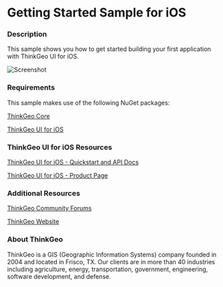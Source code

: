 # Getting Started Sample for iOS

### Description

This sample shows you how to get started building your first application with ThinkGeo UI for iOS.

![Screenshot](https://gitlab.com/thinkgeo/public/thinkgeo-mobile-maps/-/raw/master/samples/ios/GettingStartedSample/ScreenShot.gif)

### Requirements

This sample makes use of the following NuGet packages:

[ThinkGeo Core](https://www.nuget.org/packages/ThinkGeo.Core)

[ThinkGeo UI for iOS](https://www.nuget.org/packages/ThinkGeo.UI.iOS)

### ThinkGeo UI for iOS Resources

[ThinkGeo UI for iOS - Quickstart and API Docs](https://docs.thinkgeo.com/products/mobile-maps/v12.0/quickstart/#quick-start-display-a-simple-map-on-ios)

[ThinkGeo UI for iOS - Product Page](https://www.thinkgeo.com/mobile-maps)

### Additional Resources

[ThinkGeo Community Forums](http://community.thinkgeo.com/)

[ThinkGeo Website](https://www.thinkgeo.com/)

### About ThinkGeo

ThinkGeo is a GIS (Geographic Information Systems) company founded in 2004 and located in Frisco, TX. Our clients are in more than 40 industries including agriculture, energy, transportation, government, engineering, software development, and defense.
